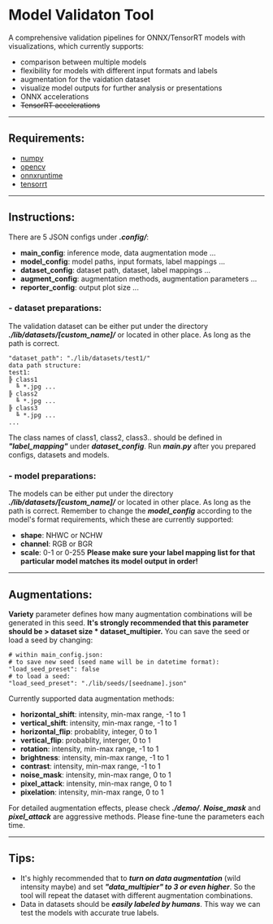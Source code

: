 # Model Validaton Tool
A comprehensive validation pipelines for ONNX/TensorRT models with visualizations, which currently supports:
* comparison between multiple models
* flexibility for models with different input formats and labels
* augmentation for the vaidation dataset
* visualize model outputs for further analysis or presentations
* ONNX accelerations
* ~~TensorRT accelerations~~
***
## Requirements:
* [numpy](https://github.com/numpy/numpy)
* [opencv](https://docs.opencv.org/master/d6/d00/tutorial_py_root.html)
* [onnxruntime](https://github.com/microsoft/onnxruntime)
* [tensorrt](https://github.com/NVIDIA/TensorRT)
***
## Instructions:
There are 5 JSON configs under ***.config/***:
* **main_config**: inference mode, data augmentation mode ...
* **model_config**: model paths, input formats, label mappings ...
* **dataset_config**: dataset path, dataset, label mappings ...
* **augment_config**: augmentation methods, augmentation parameters ...
* **reporter_config**: output plot size ...
### - dataset preparations:
The validation dataset can be either put under the directory ***./lib/datasets/[custom_name]/*** or located in other place.
As long as the path is correct.
```
"dataset_path": "./lib/datasets/test1/"
data path structure:
test1:
╠ class1
  ╚ *.jpg ...
╠ class2
  ╚ *.jpg ...
╠ class3
  ╚ *.jpg ...
...
```
The class names of class1, class2, class3.. should be defined in ***"label_mapping"*** under ***dataset_config***.
Run ***main.py*** after you prepared configs, datasets and models.
### - model preparations:
The models can be either put under the directory ***./lib/datasets/[custom_name]/*** or located in other place.
As long as the path is correct.
Remember to change the ***model_config*** according to the model's format requirements, which these are currently supported:
* **shape**: NHWC or NCHW
* **channel**: RGB or BGR
* **scale**: 0-1 or 0-255
**Please make sure your label mapping list for that particular model matches its model output in order!**
***
## Augmentations:
**Variety** parameter defines how many augmentation combinations will be generated in this seed.
**It's strongly recommended that this parameter should be > dataset size * dataset_multipier.**
You can save the seed or load a seed by changing:
```
# within main_config.json:
# to save new seed (seed name will be in datetime format):
"load_seed_preset": false
# to load a seed:
"load_seed_preset": "./lib/seeds/[seedname].json"
```
Currently supported data augmentation methods:
*   **horizontal_shift**: intensity, min-max range, -1 to 1
*   **vertical_shift**: intensity, min-max range, -1 to 1
*   **horizontal_flip**: probablity, integer, 0 to 1 
*   **vertical_flip**: probablity, interger, 0 to 1
*   **rotation**: intensity, min-max range, -1 to 1
*   **brightness**: intensity, min-max range, -1 to 1
*   **contrast**: intensity, min-max range, -1 to 1
*   **noise_mask**: intensity, min-max range, 0 to 1
*   **pixel_attack**: intensity, min-max range, 0 to 1
*   **pixelation**: intensity, min-max range, 0 to 1

For detailed augmentation effects, please check ***./demo/***. ***Noise_mask*** and ***pixel_attack*** are aggressive methods. Please fine-tune the parameters each time.
***
## Tips:
*   It's highly recommended that to ***turn on data augmentation*** (wild intensity maybe) and set ***"data_multipier" to 3 or even higher***. So the tool will repeat the dataset with different augmentation combinations.
*   Data in datasets should be ***easily labeled by humans***. This way we can test the models with accurate true labels.
